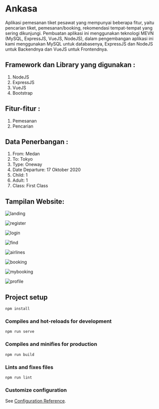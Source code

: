 # Ankasa
Aplikasi pemesanan tiket pesawat yang mempunyai beberapa fitur, yaitu pencarian tiket, pemesanan/booking, rekomendasi tempat-tempat yang sering dikunjungi. Pembuatan aplikasi ini menggunakan teknologi MEVN (MySQL, ExpressJS, VueJS, NodeJS), dalam pengembangan aplikasi ini kami menggunakan MySQL untuk databasenya, ExpressJS dan NodeJS untuk Backendnya dan VueJS untuk Frontendnya.

## Framework dan Library yang digunakan :
  1. NodeJS
  2. ExpressJS
  3. VueJS
  4. Bootstrap

## Fitur-fitur :
  1. Pemesanan
  2. Pencarian
  
## Data Penerbangan :
  1. From: Medan
  2. To: Tokyo
  3. Type: Oneway
  4. Date Departure: 17 Oktober 2020
  5. Child: 1
  6. Adult: 1
  7. Class: First Class
   
   
   
## Tampilan Website:

![landing](https://user-images.githubusercontent.com/57606080/96555784-6452f800-12e2-11eb-9829-6be2f18dc840.PNG)


![register](https://user-images.githubusercontent.com/57606080/96555870-7cc31280-12e2-11eb-95cf-d463c2a1928e.PNG)


![login](https://user-images.githubusercontent.com/57606080/96557175-1808b780-12e4-11eb-9c5d-0dca21957144.PNG)


![find](https://user-images.githubusercontent.com/57606080/96557222-2656d380-12e4-11eb-8576-497068949d09.PNG)


![airlines](https://user-images.githubusercontent.com/57606080/96557261-38d10d00-12e4-11eb-8ca1-d852b53fec9d.PNG)


![booking](https://user-images.githubusercontent.com/57606080/96557300-46869280-12e4-11eb-83b4-ef7e42248852.PNG)


![mybooking](https://user-images.githubusercontent.com/57606080/96557344-530aeb00-12e4-11eb-9394-a552476b3204.PNG)


![profile](https://user-images.githubusercontent.com/57606080/96557371-5e5e1680-12e4-11eb-877d-ad8c183c3fcd.PNG)


## Project setup
```
npm install
```

### Compiles and hot-reloads for development
```
npm run serve
```

### Compiles and minifies for production
```
npm run build
```

### Lints and fixes files
```
npm run lint
```

### Customize configuration
See [Configuration Reference](https://cli.vuejs.org/config/).
